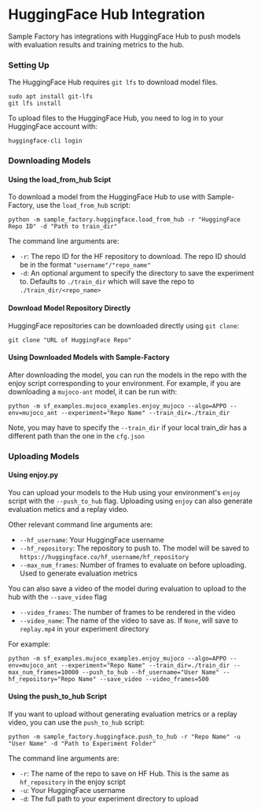 # HuggingFace Hub Integration

Sample Factory has integrations with HuggingFace Hub to push models with evaluation results and training metrics to the hub. 

### Setting Up

The HuggingFace Hub requires `git lfs` to download model files.

```
sudo apt install git-lfs
git lfs install
```

To upload files to the HuggingFace Hub, you need to log in to your HuggingFace account with:

```huggingface-cli login```

### Downloading Models

#### Using the load_from_hub Scipt

To download a model from the HuggingFace Hub to use with Sample-Factory, use the `load_from_hub` script:

```python -m sample_factory.huggingface.load_from_hub -r "HuggingFace Repo ID" -d "Path to train_dir"```

The command line arguments are:
- `-r`: The repo ID for the HF repository to download. The repo ID should be in the format `"username"/"repo_name"`
- `-d`: An optional argument to specify the directory to save the experiment to. Defaults to `./train_dir` which will save the repo to `./train_dir/<repo_name>`

#### Download Model Repository Directly

HuggingFace repositories can be downloaded directly using `git clone`:

```git clone "URL of HuggingFace Repo"```

#### Using Downloaded Models with Sample-Factory

After downloading the model, you can run the models in the repo with the enjoy script corresponding to your environment. For example, if you are downloading a `mujoco-ant` model, it can be run with:

```python -m sf_examples.mujoco_examples.enjoy_mujoco --algo=APPO --env=mujoco_ant --experiment="Repo Name" --train_dir=./train_dir```

Note, you may have to specify the `--train_dir` if your local train_dir has a different path than the one in the `cfg.json`

### Uploading Models

#### Using enjoy.py

You can upload your models to the Hub using your environment's `enjoy` script with the `--push_to_hub` flag. Uploading using `enjoy` can also generate evaluation metics and a replay video.

Other relevant command line arguments are:
- `--hf_username`: Your HuggingFace username
- `--hf_repository`: The repository to push to. The model will be saved to `https://huggingface.co/hf_username/hf_repository`
- `--max_num_frames`: Number of frames to evaluate on before uploading. Used to generate evaluation metrics

You can also save a video of the model during evaluation to upload to the hub with the `--save_video` flag
- `--video_frames`: The number of frames to be rendered in the video
- `--video_name`: The name of the video to save as. If `None`, will save to `replay.mp4` in your experiment directory

For example:

```python -m sf_examples.mujoco_examples.enjoy_mujoco --algo=APPO --env=mujoco_ant --experiment="Repo Name" --train_dir=./train_dir --max_num_frames=10000 --push_to_hub --hf_username="User Name" --hf_repository="Repo Name" --save_video --video_frames=500```

#### Using the push_to_hub Script

If you want to upload without generating evaluation metrics or a replay video, you can use the `push_to_hub` script:

```python -m sample_factory.huggingface.push_to_hub -r "Repo Name" -u "User Name" -d "Path to Experiment Folder"```

The command line arguments are:
- `-r`: The name of the repo to save on HF Hub. This is the same as `hf_repository` in the enjoy script
- `-u`: Your HuggingFace username
- `-d`: The full path to your experiment directory to upload